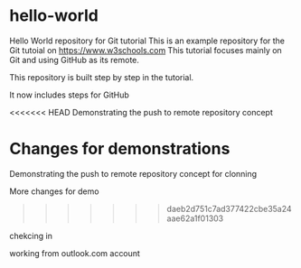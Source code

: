 # hello-world
Hello World repository for Git tutorial
This is an example repository for the Git tutoial on https://www.w3schools.com
This tutorial focuses mainly on Git and using GitHub as its remote. 

This repository is built step by step in the tutorial.

It now includes steps for GitHub

<<<<<<< HEAD
Demonstrating the push to remote repository concept

Changes for demonstrations
=======
Demonstrating the push to remote repository concept for clonning

More changes for demo
>>>>>>> daeb2d751c7ad377422cbe35a24aae62a1f01303

chekcing in

working from outlook.com account